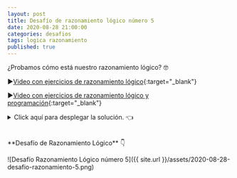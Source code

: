 ```yaml
---
layout: post
title: Desafío de razonamiento lógico número 5
date: 2020-08-28 21:00:00
categories: desafios
tags: logica razonamiento
published: true
---
```

¿Probamos cómo está nuestro razonamiento lógico? 🤓

▶️[Video con ejercicios de razonamiento lógico](https://youtu.be/wv1VFXgZbV0){:target="_blank"}

▶️[Video con ejercicios de razonamiento lógico y programación](https://youtu.be/DqXFtylWI10){:target="_blank"}

<details><summary>Click aquí para desplegar la solución. 👈</summary>
<br />✅ La respuesta correcta es la c): 11.
<br />
<br />✏️ Explicación:
<br />Es necesario tener en cuenta que cada par se compone de un zapato izquierdo y uno derecho.
<br />Sacando 10 zapatos de la caja, podría resultar que 5 de ellos fueran zapatos izquierdos de color negro y 5 zapatos derechos de color rojo. Por lo que es necesario sacar al menos 1 más (11 en total) para que, inevitablemente, se forme un par de zapatos del mismo color.
<br />
<div markdown="1">![Solución al desafío]({{ site.url }}/assets/2020-08-28-desafio-razonamiento-5-solucion.png)
  </div></details>

<br />
<br />
**Desafío de Razonamiento Lógico** 👇

![Desafío Razonamiento Lógico número 5]({{ site.url }}/assets/2020-08-28-desafio-razonamiento-5.png)
